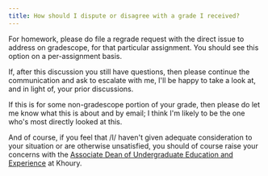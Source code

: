 ```yaml
---
title: How should I dispute or disagree with a grade I received?
---
```


For homework, please do file a regrade request with the direct issue
to address on gradescope, for that particular assignment. You should
see this option on a per-assignment basis.

If, after this discussion you still have questions, then please
continue the communication and ask to escalate with me, I'll be happy
to take a look at, and in light of, your prior discussions.

If this is for some non-gradescope portion of your grade, then please
do let me know what this is about and by email; I think I'm likely to
be the one who's most directly looked at this. 

And of course, if you feel that /I/ haven't given adequate
consideration to your situation or are otherwise unsatisfied, you
should of course raise your concerns with the [Associate Dean of
Undergraduate Education and
Experience](http://google.com/search?q=Associate+Dean+of+Undergraduate+Education+and+Experience+site:khoury.northeastern.edu&btnI)
at Khoury.
